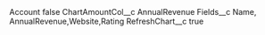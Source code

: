 <?xml version="1.0" encoding="UTF-8"?>
<CustomMetadata xmlns="http://soap.sforce.com/2006/04/metadata" xmlns:xsi="http://www.w3.org/2001/XMLSchema-instance" xmlns:xsd="http://www.w3.org/2001/XMLSchema">
    <label>Account</label>
    <protected>false</protected>
    <values>
        <field>ChartAmountCol__c</field>
        <value xsi:type="xsd:string">AnnualRevenue</value>
    </values>
    <values>
        <field>Fields__c</field>
        <value xsi:type="xsd:string">Name, AnnualRevenue,Website,Rating</value>
    </values>
    <values>
        <field>RefreshChart__c</field>
        <value xsi:type="xsd:boolean">true</value>
    </values>
</CustomMetadata>

